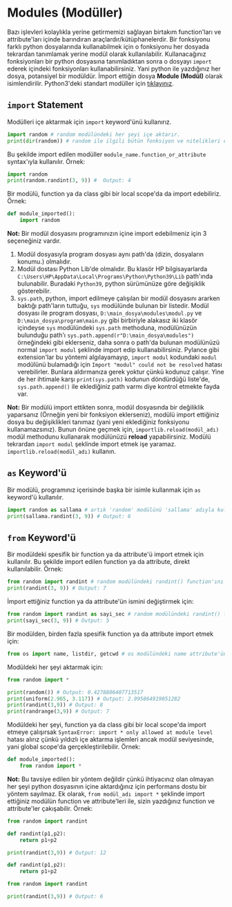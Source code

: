 # Modules (Modüller)
Bazı işlevleri kolaylıkla yerine getirmemizi sağlayan birtakım function'ları ve attribute'ları içinde barındıran araçlardır/kütüphanelerdir. Bir fonksiyonu farklı python dosyalarında kullanabilmek için o fonksiyonu her dosyada tekrardan tanımlamak yerine modül olarak kullanılabilir. Kullanacağınız fonksiyonları bir python dosyasına tanımladıktan sonra o dosyayı `import` ederek içindeki fonksiyonları kullanabilirsiniz. Yani python ile yazdığınız her dosya, potansiyel bir modüldür. İmport ettiğin dosya **Module (Modül)** olarak isimlendirilir. Python3'deki standart modüller için [tıklayınız](https://docs.python.org/3/library/).

## `import` Statement
Modülleri içe aktarmak için `import` keyword'ünü kullanırız.
```py
import random # random modülündeki her şeyi içe aktarır.
print(dir(random)) # random ile ilgili bütün fonksiyon ve nitelikleri ekrana basar.
```
Bu şekilde import edilen modüller `module_name.function_or_attribute` syntax'ıyla kullanılır. Örnek:
```py
import random
print(random.randint(3, 9)) #  Output: 4
```
Bir modülü, function ya da class gibi bir local scope'da da import edebiliriz. Örnek:
```py
def module_imported():
    import random
```
**Not:** Bir modül dosyasını programınızın içine import edebilmeniz için 3 seçeneğiniz vardır.
1. Modül dosyasıyla program dosyası aynı path'da (dizin, dosyaların konumu.) olmalıdır.
2. Modül dostası Python Lib'de olmalıdır. Bu klasör HP bilgisayarlarda `C:\Users\HP\AppData\Local\Programs\Python\Python39\Lib` path'ında bulunabilir. Buradaki `Python39`, python sürümünüze göre değişiklik gösterebilir.
3. `sys.path`, python, import edilmeye çalışılan bir modül dosyasını ararken baktığı path'ların tuttuğu, `sys` modülünde bulunan bir listedir. Modül dosyası ile program dosyası, `D:\main_dosya\modules\modul.py` ve `D:\main_dosya\program\main.py` gibi birbiriyle alakasız iki klasör içindeyse `sys` modülündeki `sys.path` methoduna, modülünüzün bulunduğu path'ı `sys.path.append(r"D:\main_dosya\modules")` örneğindeki gibi eklerseniz, daha sonra o path'da bulunan modülünüzü normal `import modul` şeklinde import edip kullanabilirsiniz. Pylance gibi extension'lar bu yöntemi algılayamayıp, `import modul` kodundaki `modul` modülünü bulamadığı için `Import "modul" could not be resolved` hatası verebilirler. Bunlara aldırmanıza gerek yoktur çünkü kodunuz çalışır. Yine de her ihtimale karşı `print(sys.path)` kodunun döndürdüğü liste'de, `sys.path.append()` ile eklediğiniz path varmı diye kontrol etmekte fayda var.

**Not:** Bir modülü import ettikten sonra, modül dosyasında bir değiliklik yaparsanız (Örneğin yeni bir fonksiyon eklerseniz), modülü import ettiğiniz dosya bu değişiklikleri tanımaz (yani yeni eklediğiniz fonksiyonu kullanamazsınız). Bunun önüne geçmek için, `importlib.reload(modül_adı)` modül methodunu kullanarak modülünüzü **reload** yapabilirsiniz. Modülü tekrardan `import modul` şeklinde import etmek işe yaramaz. `importlib.reload(modül_adı)` kullanın.

## `as` Keyword'ü
Bir modülü, programınız içerisinde başka bir isimle kullanmak için `as` keyword'ü kullanılır.
```py
import random as sallama # artık 'random' modülünü 'sallama' adıyla kullanabiliriz.
print(sallama.randint(3, 9)) # Output: 6
```

## `from` Keyword'ü
Bir modüldeki spesifik bir function ya da attribute'ü import etmek için kullanılır. Bu şekilde import edilen function ya da attribute, direkt kullanılabilir. Örnek:
```py
from random import randint # random modülündeki randint() function'ını içe aktarır.
print(randint(3, 9)) # Output: 7
```
İmport ettiğiniz function ya da attribute'ün ismini değiştirmek için:
```py
from random import randint as sayi_sec # random modülündeki randint() function'ını, 'sayi_sec' adıyla içe aktarır.
print(sayi_sec(3, 9)) # Output: 5
```
Bir modülden, birden fazla spesifik function ya da attribute import etmek için:
```py
from os import name, listdir, getcwd # os modülündeki name attribute'ünü, listdir ve getcwd function'larını içe aktarır.
```
Modüldeki her şeyi aktarmak için:
```py
from random import *

print(random()) # Output: 0.4278806407713517
print(uniform(2.965, 3.117)) # Output: 2.995864919051282
print(randint(3,9)) # Output: 8
print(randrange(3,9)) # Output: 7 
```
Modüldeki her şeyi, function ya da class gibi bir local scope'da import etmeye çalışırsak `SyntaxError: import * only allowed at module level` hatası alırız çünkü yıldızlı içe aktarma işlemleri ancak modül seviyesinde, yani global scope'da gerçekleştirilebilir. Örnek:
```py
def module_imported():
    from random import *
```
**Not:** Bu tavsiye edilen bir yöntem değildir çünkü ihtiyacınız olan olmayan her şeyi python dosyasının içine aktardığınız için performans dostu bir yöntem sayılmaz. Ek olarak, `from modül_adı import *` şeklinde import ettiğiniz modülün function ve attribute'leri ile, sizin yazdığınız function ve attribute'ler çakışabilir. Örnek:
```py
from random import randint

def randint(p1,p2):
    return p1+p2

print(randint(3,9)) # Output: 12
```
```py
def randint(p1,p2):
    return p1+p2

from random import randint

print(randint(3,9)) # Output: 6
```
